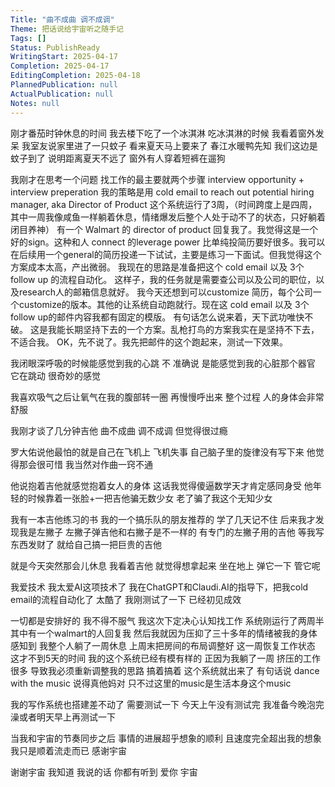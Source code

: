 ```yaml
---
Title: "曲不成曲 调不成调"
Theme: 把话说给宇宙听之随手记
Tags: []
Status: PublishReady
WritingStart: 2025-04-17
Completion: 2025-04-17
EditingCompletion: 2025-04-18
PlannedPublication: null
ActualPublication: null
Notes: null
---
```

刚才番茄时钟休息的时间
我去楼下吃了一个冰淇淋
吃冰淇淋的时候
我看着窗外发呆
我室友说家里进了一只蚊子
看来夏天马上要来了
春江水暖鸭先知
我们这边是蚊子到了
说明距离夏天不远了
窗外有人穿着短裤在遛狗

我刚才在思考一个问题
找工作的最主要就两个步骤
interview opportunity + interview preperation
我的策略是用 cold email to reach out potential hiring manager, aka Director of Product
这个系统运行了3周，（时间跨度上是四周，其中一周我像咸鱼一样躺着休息，情绪爆发后整个人处于动不了的状态，只好躺着闭目养神）
有一个 Walmart 的 director of product 回复我了。我觉得这是一个好的sign。这种和人 connect 的leverage power 比单纯投简历要好很多。我可以在后续用一个general的简历投递一下试试，主要是练习一下面试。但我觉得这个方案成本太高，产出微弱。
我现在的思路是准备把这个 cold email 以及 3个 follow up 的流程自动化。
这样子，我的任务就是需要查公司以及公司的职位，以及research人的邮箱信息就好。
我今天还想到可以customize 简历，每个公司一个customize的版本。其他的让系统自动跑就行。现在这 cold email 以及 3个 follow up的邮件内容我都有固定的模版。
有句话怎么说来着，天下武功唯快不破。
这是我能长期坚持下去的一个方案。乱枪打鸟的方案我实在是坚持不下去，不适合我。
OK，先不说了。我先把邮件的这个跑起来，测试一下效果。

我闭眼深呼吸的时候能感觉到我的心跳
不
准确说
是能感觉到我的心脏那个器官
它在跳动
很奇妙的感觉

我喜欢吸气之后让氧气在我的腹部转一圈
再慢慢呼出来
整个过程
人的身体会非常舒服

我刚才谈了几分钟吉他
曲不成曲
调不成调
但觉得很过瘾

罗大佑说他最怕的就是自己在飞机上
飞机失事
自己脑子里的旋律没有写下来
他觉得那会很可惜
我当然对作曲一窍不通

他说抱着吉他就感觉抱着女人的身体
这话我觉得傻逼数学天才肯定感同身受
他年轻的时候靠着一张脸+一把吉他骗无数少女
老了骗了我这个无知少女

我有一本吉他练习的书
我的一个搞乐队的朋友推荐的
学了几天记不住
后来我才发现我是左撇子
左撇子弹吉他和右撇子是不一样的
有专门的左撇子用的吉他
等我写东西发财了
就给自己搞一把巨贵的吉他

就是今天突然那会儿休息
我看着吉他
就觉得想拿起来
坐在地上
弹它一下
管它呢

我爱技术
我太爱AI这项技术了
我在ChatGPT和Claudi.AI的指导下，把我cold email的流程自动化了
太酷了
我刚测试了一下
已经初见成效

一切都是安排好的
我不得不服气
我这次下定决心认知找工作
系统刚运行了两周半
其中有一个walmart的人回复我
然后我就因为压抑了三十多年的情绪被我的身体感知到
我整个人躺了一周休息
上周末把房间的布局调整好
这一周恢复工作状态
这才不到5天的时间
我的这个系统已经有模有样的
正因为我躺了一周
挤压的工作很多
导致我必须重新调整我的思路
搞着搞着
这个系统就出来了
有句话说 dance with the music
说得真他妈对
只不过这里的music是生活本身这个music

我的写作系统也搭建差不动了
需要测试一下
今天上午没有测试完
我准备今晚泡完澡或者明天早上再测试一下

当我和宇宙的节奏同步之后
事情的进展超乎想象的顺利
且速度完全超出我的想象
我只是顺着流走而已
感谢宇宙

谢谢宇宙
我知道
我说的话
你都有听到
爱你
宇宙

